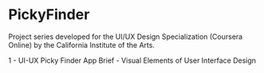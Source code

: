 # PickyFinder

Project series developed for the UI/UX Design Specialization (Coursera Online) by the California Institute of the Arts.

1 - UI-UX Picky Finder App Brief - Visual Elements of User Interface Design




